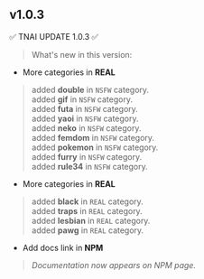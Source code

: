 
## v1.0.3
✅ TNAI UPDATE 1.0.3 ✅ 

> What's new in this version:

+ More categories in **REAL**  
> added **double** in `NSFW` category.  
> added **gif** in `NSFW` category.  
> added **futa** in `NSFW` category.  
> added **yaoi** in `NSFW` category.  
> added **neko** in `NSFW` category.  
> added **femdom** in `NSFW` category.  
> added **pokemon** in `NSFW` category.  
> added **furry** in `NSFW` category.  
> added **rule34** in `NSFW` category. 

+ More categories in **REAL**  
> added **black** in `REAL` category.  
> added **traps** in `REAL` category.  
> added **lesbian** in `REAL` category.  
> added **pawg** in `REAL` category.

+ Add docs link in **NPM**   
> _Documentation now appears on NPM page._
